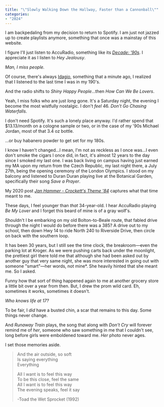 ```yaml
---
title: "\"Slowly Walking Down the Hallway, Faster than a Cannonball\""
categories:
- "2024"
---
```


I am backpedaling from my decision to return to Spotify.  I am just not jazzed up to create playlists anymore, something that once was a mainstay of this website.  

I figure I'll just listen to AccuRadio, something like its [*Decade: '90s*](https://www.accuradio.com/nineties/). I appreciate it as I listen to *Hey Jealousy*.  

*Man, I miss people.* 

Of course, there's always [Idagio](https://app.idagio.com/discover), something that a minute ago, I realized that I listened to the last time I was in my 190's.

And the radio shifts to *Shiny Happy People*...then *How Can We Be Lovers*.

Yeah, I miss folks who are just *long* gone.  It's a Saturday night, the evening I become the most wistfully nostalgic.  I don't *feel* 46.  *Don't Go Chasing Waterfalls*.

I don't need Spotify.  It's such a lonely place anyway.  I'd rather spend that $13.13/month on a cologne sample or two, or in the case of my '90s Michael Jordan, most of that 3.4 oz bottle.

...or buy habanero powder to get set for my 180s.

I know I haven't changed...I mean, I'm not as reckless as I once was...I even don't smoke the cigars I once did, in fact, it's almost 12 years to the day since I smoked my last one.  I was back living on campus having just earned my MA upon my return from the Czech Republic, my last night there, a July 27th, being the opening ceremony of the London Olympics.  I stood on my balcony and listened to Duran Duran playing live at the Botanical Garden, specifically their song *Save a Prayer*.

My 2020 post [*Jan Hammer - Crockett's Theme '84*](/2020-06-30-jan-hammer-crocketts-theme-1984/) captures what that time meant to me.

These days, I feel younger than *that* 34-year-old.  I hear AccuRadio playing *Be My Lover* and I forget this beard of mine is of a gray wolf's.

Shouldn't I be embarking on my old Bolton-to-Beale route, that fabled drive through the night I would do before there was a 385?  A drive out to my school, then down Hwy 14 to ride North 240 to Riverside Drive, then circle on back with the southern loop.  

It has been 30 years, but I still see the time clock, the breakroom—even the parking lot at Kroger.  As we were pushing carts back under the moonlight, the prettiest girl there told me that although she had been asked out by another guy that very same night, she was more interested in going out with someone "smart"—her words, not mine*. She heavily hinted that she meant me.  So I asked.  

Funny how that sort of thing happened again to me at another grocery store a little bit over a year from then.  But, I drew the prom wild card.  Eh, sometimes it works, sometimes it doesn't.  

*Who knows life at 17?*  

To be fair, I *did* have a busted chin, a scar that remains to this day.  Some things never change.

And *Runaway Train* plays, the song that along with *Don't Cry* will forever remind me of *her*, someone who saw something in me that I couldn't see, long before girls were emboldened toward me.  *Her* photo never ages.

I set those memories aside.

>And the air outside, so soft  
Is saying everything  
Everything  
>  
> All I want is to feel this way  
To be this close, feel the same  
All I want is to feel this way  
The evening speaks, feel it say  
>  
> -Toad the Wet Sprocket (1992)